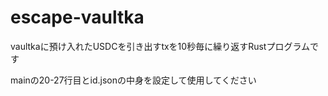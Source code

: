 # escape-vaultka

vaultkaに預け入れたUSDCを引き出すtxを10秒毎に繰り返すRustプログラムです

mainの20-27行目とid.jsonの中身を設定して使用してください
